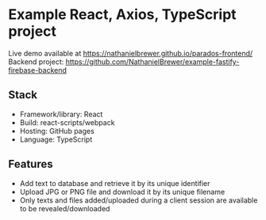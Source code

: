 # Example React, Axios, TypeScript project

Live demo available at <https://nathanielbrewer.github.io/parados-frontend/>   
Backend project: <https://github.com/NathanielBrewer/example-fastify-firebase-backend>

## Stack
- Framework/library: React
- Build: react-scripts/webpack
- Hosting: GitHub pages
- Language: TypeScript

## Features
- Add text to database and retrieve it by its unique identifier
- Upload JPG or PNG file and download it by its unique filename
- Only texts and files added/uploaded during a client session are available to be revealed/downloaded

